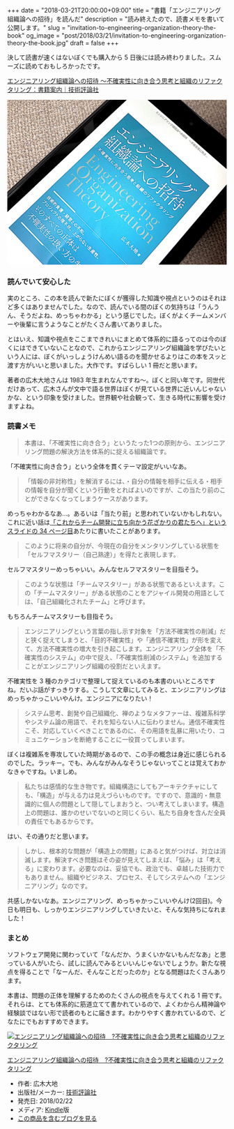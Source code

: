 +++
date = "2018-03-21T20:00:00+09:00"
title = "書籍「エンジニアリング組織論への招待」を読んだ"
description = "読み終えたので、読書メモを書いて公開します。"
slug = "invitation-to-engineering-organization-theory-the-book"
og_image = "post/2018/03/21/invitation-to-engineering-organization-theory-the-book.jpg"
draft = false
+++

決して読書が速くはないぼくでも購入から 5 日後には読み終わりました。スムーズに読めておもしろかったです。

<a href="http://gihyo.jp/book/2018/978-4-7741-9605-3">エンジニアリング組織論への招待 ～不確実性に向き合う思考と組織のリファクタリング：書籍案内｜技術評論社</a>

<img src="/post/2018/03/21/invitation-to-engineering-organization-theory-the-book.jpg">

### 読んでいて安心した

実のところ、この本を読んで新たにぼくが獲得した知識や視点というのはそれほど多くはありませんでした。なので、読んでいる間のぼくの気持ちは「うんうん、そうだよね、めっちゃわかる」という感じでした。ぼくがよくチームメンバーや後輩に言うようなことがたくさん書いてありました。

とはいえ、知識や視点をここまできれいにまとめて体系的に語るってのは今のぼくにはできていないことなので、これからエンジニアリング組織論を学びたいという人には、ぼくがいっしょうけんめい語るのを聞かせるよりはこの本をスッと渡す方がいいと思いました。大作です。すばらしい 1 冊だと思います。

著者の広木大地さんは 1983 年生まれなんですね〜。ぼくと同い年です。同世代だけあって、広木さんが文中で語る世界はぼくが見ている世界に近いんじゃないかな、という印象を受けました。世界観や社会観って、生きる時代に影響を受けますよね。

### 読書メモ

> 本書は、「不確実性に向き合う」というたった1つの原則から、エンジニアリング問題の解決方法を体系的に捉える組織論です。

「不確実性に向き合う」という全体を貫くテーマ設定がいいなあ。

> 「情報の非対称性」を解消するには、・自分の情報を相手に伝える・相手の情報を自分が聞くという行動をとればよいのですが、この当たり前のことができなくなってしまうケースがあります。

めっちゃわかるなあ…。あるいは「当たり前」と思われていないかもしれない。これに近い話は<a href="https://speakerdeck.com/june29/develop-your-team-develop-with-your-team?slide=34">「これからチーム開発に立ち向かう花ざかりの君たちへ」というスライドの 34 ページ目</a>あたりに書いたことがあります。

> このように将来の自分が、今現在の自分をメンタリングしている状態を「セルフマスタリー（自己熟達）」を得たと表現します。

セルフマスタリーめっちゃいい。みんなセルフマスタリーを目指そう。

> このような状態は「チームマスタリー」がある状態であるといえます。この「チームマスタリー」がある状態のことをアジャイル開発の用語としては、「自己組織化されたチーム」と呼びます。

もちろんチームマスタリーも目指そう。

> エンジニアリングという言葉の指し示す対象を「方法不確実性の削減」だと狭く捉えてしまうと、「目的不確実性」や「通信不確実性」が形を変えて、方法不確実性の増大を引き起こします。エンジニアリング全体を「不確実性のシステム」の中で捉え、「不確実性削減のシステム」を追加することがエンジニアリング組織の役割だといえます。

不確実性を 3 種のカテゴリで整理して捉えているのも本書のいいところですね。だいぶ話がすっきりする。こうして文章にしてみると、エンジニアリングはめっちゃかっこいいやんけ。エンジニアになりたい！

> システム思考、創発や自己組織化、禅のようなメタファーは、複雑系科学やシステム論の用語で、それを知らない人に伝わりません。通信不確実性こそ、対応していくべきことであるのに、その用語を乱暴に用いたり、コミュニケーションを断絶することに一役買ってしまいます。

ぼくは複雑系を専攻していた時期があるので、この手の概念は身近に感じられるのでした。ラッキー。でも、みんながみんなそうじゃないってことは覚えておかなきゃですね。いましめ。

> 私たちは感情的な生き物です。組織構造にしてもアーキテクチャにしても、「構造」が与える力は見えづらいものです。ですので、意識的・無意識的に個人の問題として隠してしまおうと、つい考えてしまいます。構造上の問題は、誰かのせいでないのと同じくらい、私たち自身を含んだ全員の責任でもあるからです。

はい、その通りだと思います。

> しかし、根本的な問題が「構造上の問題」にあると気がつけば、対立は消滅します。解決すべき問題はその姿が見えてしまえば、「悩み」は「考える」に変わります。必要なのは、妥協でも、政治でも、卓越した技術力でもありません。組織やビジネス、プロセス、そしてシステムへの「エンジニアリング」なのです。

共感しかないなあ。エンジニアリング、めっちゃかっこいいやんけ(2回目)。今日も明日も、しっかりエンジニアリングしていきたいと、そんな気持ちになれました！

### まとめ

ソフトウェア開発に関わっていて「なんだか、うまくいかないもんだなあ」と思っている人がいたら、試しに読んでみるといいんじゃないでしょうか。新たな視点を得ることで「なーんだ、そんなことだったのか」となる問題はたくさんあります。

本書は、問題の正体を理解するためのたくさんの視点を与えてくれる 1 冊です。それらは、とても体系的に筋道立てて書かれているので、よくわからん精神論や経験談ではない形で読者のもとに届きます。わかりやすく書かれているので、どなたにでもおすすめできます。

<div class="hatena-asin-detail"><a href="http://www.amazon.co.jp/exec/obidos/ASIN/B079TLW41L/cameralady-22/"><img src="https://images-fe.ssl-images-amazon.com/images/I/513kY6L-3yL._SL160_.jpg" class="hatena-asin-detail-image" alt="エンジニアリング組織論への招待　?不確実性に向き合う思考と組織のリファクタリング" title="エンジニアリング組織論への招待　?不確実性に向き合う思考と組織のリファクタリング"></a><div class="hatena-asin-detail-info"><p class="hatena-asin-detail-title"><a href="http://www.amazon.co.jp/exec/obidos/ASIN/B079TLW41L/cameralady-22/">エンジニアリング組織論への招待　?不確実性に向き合う思考と組織のリファクタリング</a></p><ul><li><span class="hatena-asin-detail-label">作者:</span> 広木大地</li><li><span class="hatena-asin-detail-label">出版社/メーカー:</span> <a class="keyword" href="http://d.hatena.ne.jp/keyword/%B5%BB%BD%D1%C9%BE%CF%C0%BC%D2">技術評論社</a></li><li><span class="hatena-asin-detail-label">発売日:</span> 2018/02/22</li><li><span class="hatena-asin-detail-label">メディア:</span> <a class="keyword" href="http://d.hatena.ne.jp/keyword/Kindle">Kindle</a>版</li><li><a href="http://d.hatena.ne.jp/asin/B079TLW41L/cameralady-22" target="_blank">この商品を含むブログを見る</a></li></ul></div><div class="hatena-asin-detail-foot"></div></div>
